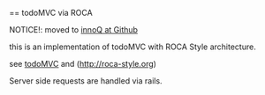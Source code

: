 == todoMVC via ROCA

NOTICE!: moved to [innoQ at Github](http://github.com/innoq/roca_todo)

this is an implementation of todoMVC with ROCA Style architecture.

see [todoMVC](http://todomvc.com)
and (http://roca-style.org)

Server side requests are handled via rails.

